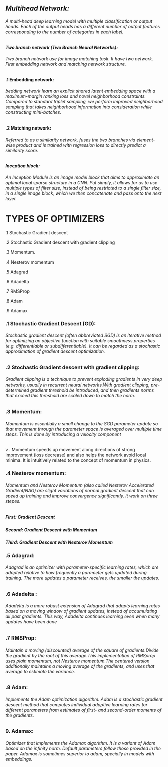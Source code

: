 
 ## ***Multihead Network:***
  ###### A multi-head deep learning model with multiple classification or output heads. Each of the output heads has a different number of output features corresponding to the number of categories in each label.
		     
		     
***Two branch network (Two Branch Neural Networks):***
   ###### Two branch network use for image matching task. It have two network. First embedding network and matching network structure. 
						
						
**.1 Embedding network:**
   ###### bedding network learn an explicit shared latent embedding space with a maximum-margin ranking loss and novel neighborhood constraints. Compared to standard triplet sampling, we perform improved neighborhood sampling that takes neighborhood information into consideration while constructing mini-batches.
		    
		    
**.2 Matching network:**
  ###### Referred to as a similarity network, fuses the two branches via element-wise product and is trained with regression loss to directly predict a similarity score.
						   
						   
***Inception block:***
		      
   ###### An Inception Module is an image model block that aims to approximate an optimal local sparse structure in a CNN. Put simply, it allows for us to use multiple types of filter size, instead of being restricted to a single filter size, in a single image block, which we then concatenate and pass onto the next layer.

# TYPES OF OPTIMIZERS #

.1 Stochastic Gradient descent

.2 Stochastic Gradient descent with gradient clipping

.3 Momentum.

.4 Nesterov momentum

.5 Adagrad

.6 Adadelta

.7 RMSProp

.8 Adam

.9 Adamax

### .1 Stochastic Gradient Descent (GD):
   ###### Stochastic gradient descent (often abbreviated SGD) is an iterative method for optimizing an objective function with suitable smoothness properties (e.g. differentiable or subdifferentiable). It can be regarded as a stochastic approximation of gradient descent optimization.
					
### .2 Stochastic Gradient descent with gradient clipping:
   ###### Gradient clipping is a technique to prevent exploding gradients in very deep networks, usually in recurrent neural networks.With gradient clipping, pre-determined gradient threshold be introduced, and  then gradients norms that exceed this threshold are scaled down to match the norm.
   
 ### .3 Momentum:
   ###### Momentum is essentially a small change to the SGD parameter update so that movement through the parameter space is averaged over multiple time steps. This is done by introducing a velocity component 
v
. Momentum speeds up movement along directions of strong improvement (loss decrease) and also helps the network avoid local minima. It is intuitively related to the concept of momentum in physics.
### .4 Nesterov momentum:
  ###### Momentum and Nesterov Momentum (also called Nesterov Accelerated Gradient/NAG) are slight variations of normal gradient descent that can speed up training and improve convergence significantly. it work on three stepes.
  ##### First: Gradient Descent
  ##### Second: Gradient Descent with Momentum
  ##### Third: Gradient Descent with Nesterov Momentum
  
  ### .5 Adagrad:
  ###### Adagrad is an optimizer with parameter-specific learning rates, which are adapted relative to how frequently a parameter gets updated during training. The more updates a parameter receives, the smaller the updates. 
  
 ### .6 Adadelta :
 ###### Adadelta is a more robust extension of Adagrad that adapts learning rates based on a moving window of gradient updates, instead of accumulating all past gradients. This way, Adadelta continues learning even when many updates have been done
 
 ### .7 RMSProp:
 ###### Maintain a moving (discounted) average of the square of gradients.Divide the gradient by the root of this average.This implementation of RMSprop uses plain momentum, not Nesterov momentum.The centered version additionally maintains a moving average of the gradients, and uses that average to estimate the variance.
 
### .8 Adam:
###### Implements the Adam optimization algorithm. Adam is a stochastic gradient descent method that computes individual adaptive learning rates for different parameters from estimates of first- and second-order moments of the gradients.

### 9. Adamax:
###### Optimizer that implements the Adamax algorithm. It is a variant of Adam based on the infinity norm. Default parameters follow those provided in the paper. Adamax is sometimes superior to adam, specially in models with embeddings.


